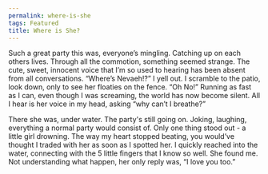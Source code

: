 ```yaml
---
permalink: where-is-she
tags: Featured
title: Where is She?
---
```


Such a great party this was, everyone’s mingling. Catching up on each others lives. Through all the commotion, something seemed strange. The cute, sweet, innocent voice that I’m so used to hearing has been absent from all conversations. “Where’s Nevaeh!?” I yell out. I scramble to the patio, look down, only to see her floaties on the fence. “Oh No!” Running as fast as I can, even though I was screaming, the world has now become silent. All I hear is her voice in my head, asking “why can’t I breathe?”

There she was, under water. The party's still going on. Joking, laughing, everything a normal party would consist of. Only one thing stood out - a little girl drowning. The way my heart stopped beating, you would’ve thought I traded with her as soon as I spotted her. I quickly reached into the water, connecting with the 5 little fingers that I know so well. She found me. Not understanding what happen, her only reply was, “I love you too.”
